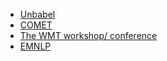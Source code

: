 - [Unbabel](https://unbabel.com/)
- [COMET](https://unbabel.com/research/comet/)
- [The WMT workshop/ conference](https://www.statmt.org/wmt22/)
- [EMNLP](https://2022.emnlp.org/)